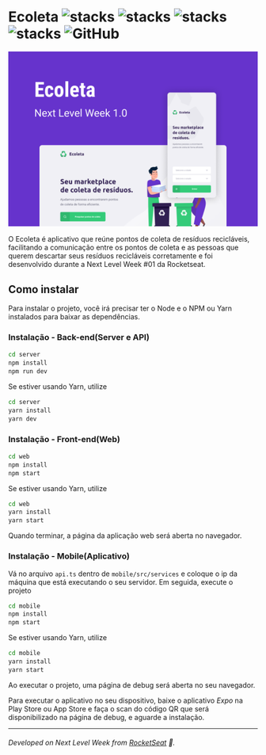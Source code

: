 # Ecoleta ![stacks](https://img.shields.io/badge/NodeJS-v12.14.1-brightgreen) ![stacks](https://img.shields.io/badge/ReactJS-v16.9.0-brightgreen) ![stacks](https://img.shields.io/badge/Expo-v37.0.3-brightgreen) ![stacks](https://img.shields.io/badge/Stack-Typescript-blue) ![GitHub](https://img.shields.io/github/license/legeannd/nextlevelweek-ecoleta)

![](uploads/Capa.png)

O Ecoleta é aplicativo que reúne pontos de coleta de resíduos recicláveis, facilitando a comunicação entre os pontos de coleta e as pessoas que querem descartar seus resíduos recicláveis corretamente e foi desenvolvido durante a Next Level Week #01 da Rocketseat.

## Como instalar
Para instalar o projeto, você irá precisar ter o Node e o NPM ou Yarn instalados para baixar as dependências.


### Instalação - Back-end(Server e API)

```bash
cd server
npm install
npm run dev 
```

Se estiver usando Yarn, utilize
```bash
cd server
yarn install
yarn dev
```

### Instalação - Front-end(Web)

```bash
cd web
npm install
npm start
```

Se estiver usando Yarn, utilize
```bash
cd web
yarn install
yarn start
```

Quando terminar, a página da aplicação web será aberta no navegador.

### Instalação - Mobile(Aplicativo)

Vá no arquivo `api.ts` dentro de `mobile/src/services` e coloque o ip da máquina que está executando o seu servidor.
Em seguida, execute o projeto

```bash
cd mobile
npm install
npm start
```

Se estiver usando Yarn, utilize
```bash
cd mobile
yarn install
yarn start
```

Ao executar o projeto, uma página de debug será aberta no seu navegador. 

Para executar o aplicativo no seu dispositivo, baixe o aplicativo *Expo* na Play Store ou App Store e faça o scan do código QR que será disponibilizado na página de debug, e aguarde a instalação.

---
###### Developed on Next Level Week from [RocketSeat](https://rocketseat.com.br) :rocket:.